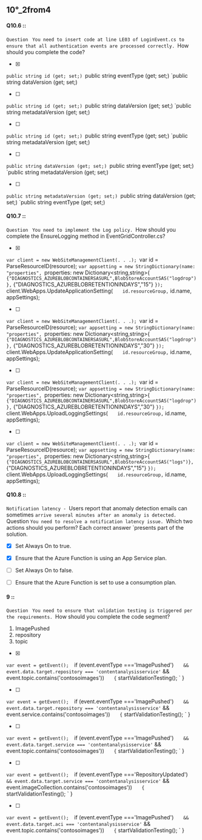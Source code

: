 

##   10°_2from4



#### Q10.6 ::
`Question
`
`You need to insert code at line LE03 of LoginEvent.cs to ensure that all authentication events are processed correctly.
`How should you complete the code?

- [x] 
`public string id (get; set;)
`public string eventType (get; set;)
`public string dataVersion (get; set;)

- [ ] 
`public string id (get; set;)
`public string dataVersion (get; set;)
`public string metadataVersion (get; set;)

- [ ] 
`public string id (get; set;)
`public string eventType (get; set;)
`public string metadataVersion (get; set;)

- [ ] 
`public string dataVersion (get; set;)
`public string eventType (get; set;)
`public string metadataVersion (get; set;)

- [ ] 
`public string metadataVersion (get; set;)
`public string dataVersion (get; set;)
`public string eventType (get; set;)


#### Q10.7 ::
`Question
`
`You need to implement the Log policy.
`How should you complete the EnsureLogging method in EventGridController.cs?


- [x] 
`var client = new WebSiteManagementClient(. . .);
`var id = ParseResourceID(resource); 
`var appsetting = new StringDictionary(name: "properties",
`properties: new Dictionary<string,string>{
`    {"DIAGNOSTICS_AZUREBLOBCONTAINERSASURL",BlobStoreAccountSAS("logdrop")},
`    {"DIAGNOSTICS_AZUREBLOBRETENTIONINDAYS","15"}
`});
`client.WebApps.UpdateApplicationSetting(
`    id.resourceGroup,
`    id.name, appSettings);

- [ ] 
`var client = new WebSiteManagementClient(. . .);
`var id = ParseResourceID(resource); 
`var appsetting = new StringDictionary(name: "properties",
`properties: new Dictionary<string,string>{
`    {"DIAGNOSTICS_AZUREBLOBCONTAINERSASURL",BlobStoreAccountSAS("logdrop")},
`    {"DIAGNOSTICS_AZUREBLOBRETENTIONINDAYS","30"}
`});
`client.WebApps.UpdateApplicationSetting(
`    id.resourceGroup,
`    id.name, appSettings);

- [ ] 
`var client = new WebSiteManagementClient(. . .);
`var id = ParseResourceID(resource); 
`var appsetting = new StringDictionary(name: "properties",
`properties: new Dictionary<string,string>{
`    {"DIAGNOSTICS_AZUREBLOBCONTAINERSASURL",BlobStoreAccountSAS("logdrop")},
`    {"DIAGNOSTICS_AZUREBLOBRETENTIONINDAYS","30"}
`});
`client.WebApps.UploadLoggingSettings(
`    id.resourceGroup,
`    id.name, appSettings);


- [ ] 
`var client = new WebSiteManagementClient(. . .);
`var id = ParseResourceID(resource); 
`var appsetting = new StringDictionary(name: "properties",
`properties: new Dictionary<string,string>{
`    {"DIAGNOSTICS_AZUREBLOBCONTAINERSASURL",BlobStoreAccountSAS("logs")},
`    {"DIAGNOSTICS_AZUREBLOBRETENTIONINDAYS","15"}
`});
`client.WebApps.UploadLoggingSettings(
`    id.resourceGroup,
`    id.name, appSettings);

#### Q10.8 ::
`Notification latency -
`Users report that anomaly detection emails can sometimes `arrive several minutes after an anomaly is detected.
`
`
`Question
`You need to resolve a notification latency issue.
`Which two actions should you perform? Each correct answer `presents part of the solution.

- [x] Set Always On to true.
- [x] Ensure that the Azure Function is using an App Service plan.
- [ ] Set Always On to false.
- [ ] Ensure that the Azure Function is set to use a consumption plan.


#### 9 ::
`Question
`
`You need to ensure that validation testing is triggered per the requirements.
`How should you complete the code segment?

1. ImagePushed
2. repository
3. topic

- [x]
`var event = getEvent(); 
`if (event.eventType ==='ImagePushed')
`    && event.data.target.repository === 'contentanalysisservice'
`    && event.topic.contains('contosoimages'))
`    {
`        startValidationTesting(); 
`    }


- [ ]
`var event = getEvent(); 
`if (event.eventType ==='ImagePushed')
`    && event.data.target.repository === 'contentanalysisservice'
`    && event.service.contains('contosoimages'))
`    {
`        startValidationTesting(); 
`    }


- [ ]
`var event = getEvent(); 
`if (event.eventType ==='ImagePushed')
`    && event.data.target.service === 'contentanalysisservice'
`    && event.topic.contains('contosoimages'))
`    {
`        startValidationTesting(); 
`    }



- [ ]
`var event = getEvent(); 
`if (event.eventType ==='RepositoryUpdated')
`    && event.data.target.service === 'contentanalysisservice'
`    && event.imageCollection.contains('contosoimages'))
`    {
`        startValidationTesting(); 
`    }

- [ ]
`var event = getEvent(); 
`if (event.eventType ==='ImagePushed')
`    && event.data.target.aci === 'contentanalysisservice'
`    && event.topic.contains('contosoimages'))
`    {
`        startValidationTesting(); 
`    }





























































